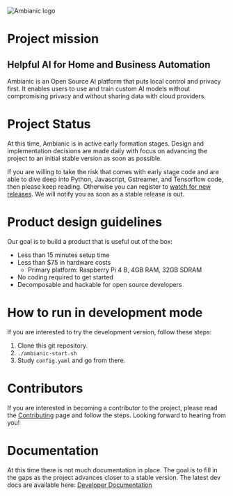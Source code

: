 
![Ambianic logo](https://avatars2.githubusercontent.com/u/52052162?s=200&v=4)

# Project mission
## Helpful AI for Home and Business Automation

Ambianic is an Open Source AI platform that puts local control and privacy first. It enables users to use and train custom AI models without compromising privacy and without sharing data with cloud providers.

# Project Status
At this time, Ambianic is in active early formation stages. Design and implementation decisions are made daily with focus on advancing the project to an initial stable version as soon as possible.

If you are willing to take the risk that comes with early stage code and are able to dive deep into Python, Javascript, Gstreamer, and Tensorflow code, then please keep reading. Otherwise you can register to [watch for new releases](https://github.com/ambianic/ambianic-core). We will notify you as soon as a stable release is out.

# Product design guidelines

Our goal is to build a product that is useful out of the box:
- Less than 15 minutes setup time
- Less than $75 in hardware costs
  + Primary platform: Raspberry Pi 4 B, 4GB RAM, 32GB SDRAM
- No coding required to get started
- Decomposable and hackable for open source developers

# How to run in development mode
If you are interested to try the development version, follow these steps:
1. Clone this git repository.
2. `./ambianic-start.sh`
3. Study `config.yaml` and go from there.

# Contributors
If you are interested in becoming a contributor to the project, please read the [Contributing](legal/CONTRIBUTING.md) page and follow the steps. Looking forward to hearing from you!

# Documentation

At this time there is not much documentation in place. The goal is to fill in the gaps as the project advances closer to a stable version. The latest dev docs are available here:
[Developer Documentation](https://ambianic.github.io/ambianic-core/ambianic-python-api/)
